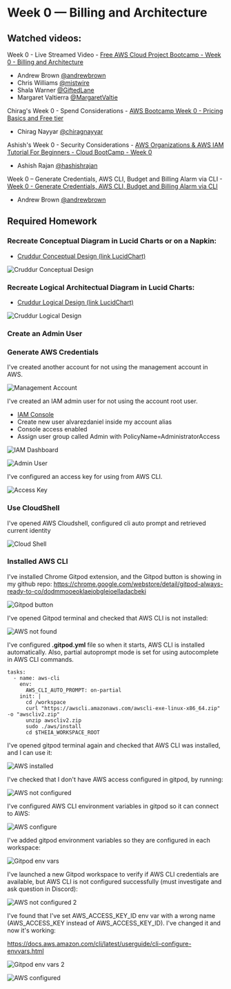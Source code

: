 # Week 0 — Billing and Architecture

## Watched videos:

Week 0 - Live Streamed Video - [Free AWS Cloud Project Bootcamp - Week 0 - Billing and Architecture](https://www.youtube.com/watch?v=SG8blanhAOg)
- Andrew Brown [@andrewbrown](https://twitter.com/andrewbrown)
- Chris Williams [@mistwire](https://twitter.com/mistwire)
- Shala Warner [@GiftedLane](https://twitter.com/GiftedLane)
- Margaret Valtierra [@MargaretValtie](https://twitter.com/MargaretValtie)

Chirag's Week 0 - Spend Considerations - [AWS Bootcamp Week 0 - Pricing Basics and Free tier](https://www.youtube.com/watch?v=OVw3RrlP-sI)
- Chirag Nayyar [@chiragnayyar](https://twitter.com/chiragnayyar)

Ashish's Week 0 - Security Considerations - [AWS Organizations & AWS IAM Tutorial For Beginners - Cloud BootCamp - Week 0](https://www.youtube.com/watch?v=4EMWBYVggQI)
- Ashish Rajan [@hashishrajan](https://twitter.com/hashishrajan)

Week 0 – Generate Credentials, AWS CLI, Budget and Billing Alarm via CLI - [Week 0 - Generate Credentials, AWS CLI, Budget and Billing Alarm via CLI](https://www.youtube.com/watch?v=OdUnNuKylHg)
- Andrew Brown [@andrewbrown](https://twitter.com/andrewbrown)


## Required Homework

### Recreate Conceptual Diagram in Lucid Charts or on a Napkin:

- [Cruddur Conceptual Design (link LucidChart)](https://lucid.app/lucidchart/6c79322a-15d5-45f1-b85e-171b0a30c4f3/edit?viewport_loc=160%2C284%2C1664%2C841%2C0_0&invitationId=inv_f43dd37f-191f-4e80-b444-1eadccd61383)

![Cruddur Conceptual Design](assets/Cruddur%20Conceptual%20Design.png)

### Recreate Logical Architectual Diagram in Lucid Charts:

- [Cruddur Logical Design (link LucidChart)](https://lucid.app/lucidchart/4b0ac743-a6a2-40e0-8863-0a8696174374/edit?viewport_loc=-444%2C91%2C2219%2C1121%2C0_0&invitationId=inv_ccf4c6ac-ff3a-4afd-9685-c37b2a2c7f07)

![Cruddur Logical Design](assets/Cruddur%20Logical%20Design.png)

### Create an Admin User
### Generate AWS Credentials

I've created another account for not using the management account in AWS.

![Management Account](assets/Management%20Account.png)

I've created an IAM admin user for not using the account root user.

- [IAM Console](https://us-east-1.console.aws.amazon.com/iamv2/home?region=us-east-1#/home)
- Create new user alvarezdaniel inside my account alias
- Console access enabled
- Assign user group called Admin with PolicyName=AdministratorAccess

![IAM Dashboard](assets/IAM%20Dashboard.png)

![Admin User](assets/Admin%20User.png)

I've configured an access key for using from AWS CLI.

![Access Key](assets/Access%20Key.png)

### Use CloudShell

I've opened AWS Cloudshell, configured cli auto prompt and retrieved current identity

![Cloud Shell](assets/Cloud%20Shell.png)

### Installed AWS CLI

I've installed Chrome Gitpod extension, and the Gitpod button is showing in my github repo:
https://chrome.google.com/webstore/detail/gitpod-always-ready-to-co/dodmmooeoklaejobgleioelladacbeki

![Gitpod button](assets/Gitpod%20button.png)

I've opened Gitpod terminal and checked that AWS CLI is not installed:

![AWS not found](assets/AWS%20not%20found.png)

I've configured **.gitpod.yml** file so when it starts, AWS CLI is installed automatically. Also, partial autoprompt mode is set for using autocomplete in AWS CLI commands.

```
tasks:
  - name: aws-cli
    env:
      AWS_CLI_AUTO_PROMPT: on-partial
    init: |
      cd /workspace
      curl "https://awscli.amazonaws.com/awscli-exe-linux-x86_64.zip" -o "awscliv2.zip"
      unzip awscliv2.zip
      sudo ./aws/install
      cd $THEIA_WORKSPACE_ROOT
```

I've opened gitpod terminal again and checked that AWS CLI was installed, and I can use it:

![AWS installed](assets/AWS%20installed.png)

I've checked that I don't have AWS access configured in gitpod, by running:

![AWS not configured](assets/AWS%20not%20configured.png)

I've configured AWS CLI environment variables in gitpod so it can connect to AWS:

![AWS configure](assets/AWS%20configure.png)

I've added gitpod environment variables so they are configured in each workspace:

![Gitpod env vars](assets/Gitpod%20env%20vars.png)

I've launched a new Gitpod workspace to verify if AWS CLI credentials are available, but AWS CLI is not configured successfully (must investigate and ask question in Discord):

![AWS not configured 2](assets/AWS%20not%20configured%202.png)

I've found that I've set AWS_ACCESS_KEY_ID env var with a wrong name (AWS_ACCESS_KEY instead of AWS_ACCESS_KEY_ID). I've changed it and now it's working:

https://docs.aws.amazon.com/cli/latest/userguide/cli-configure-envvars.html

![Gitpod env vars 2](assets/Gitpod%20env%20vars%202.png)

![AWS configured](assets/AWS%20configured.png)